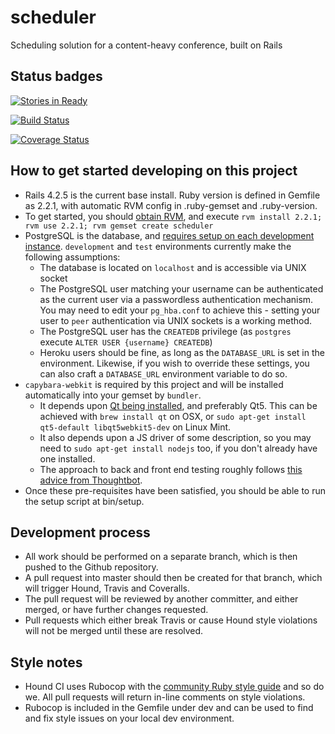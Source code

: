 # scheduler
Scheduling solution for a content-heavy conference, built on Rails

## Status badges

[![Stories in Ready](https://badge.waffle.io/nineworldsgeekfest/scheduler.png?label=ready&title=Ready)](http://waffle.io/nineworldsgeekfest/scheduler)

[![Build Status](https://travis-ci.org/nineworldsgeekfest/scheduler.svg?branch=master)](https://travis-ci.org/nineworldsgeekfest/scheduler)

[![Coverage Status](https://coveralls.io/repos/nineworldsgeekfest/scheduler/badge.svg?branch=master&service=github)](https://coveralls.io/github/nineworldsgeekfest/scheduler?branch=master)

## How to get started developing on this project

* Rails 4.2.5 is the current base install. Ruby version is defined in Gemfile as 2.2.1, with automatic RVM config in .ruby-gemset and .ruby-version.
* To get started, you should [obtain RVM](https://rvm.io/), and execute `rvm install 2.2.1; rvm use 2.2.1; rvm gemset create scheduler`
* PostgreSQL is the database, and [requires setup on each development instance](https://www.digitalocean.com/community/tutorials/how-to-use-postgresql-with-your-ruby-on-rails-application-on-ubuntu-14-04). `development` and `test` environments currently make the following assumptions:
  * The database is located on `localhost` and is accessible via UNIX socket
  * The PostgreSQL user matching your username can be authenticated as the current user via a passwordless authentication mechanism. You may need to edit your `pg_hba.conf` to achieve this - setting your user to `peer` authentication via UNIX sockets is a working method.
  * The PostgreSQL user has the `CREATEDB` privilege (as `postgres` execute `ALTER USER {username} CREATEDB`)
  * Heroku users should be fine, as long as the `DATABASE_URL` is set in the environment. Likewise, if you wish to override these settings, you can also craft a `DATABASE_URL` environment variable to do so.
* `capybara-webkit` is required by this project and will be installed automatically into your gemset by `bundler`.
  * It depends upon [Qt being installed](https://github.com/thoughtbot/capybara-webkit), and preferably Qt5. This can be achieved with `brew install qt` on OSX, or `sudo apt-get install qt5-default libqt5webkit5-dev` on Linux Mint.
  * It also depends upon a JS driver of some description, so you may need to `sudo apt-get install nodejs` too, if you don't already have one installed.
  * The approach to back and front end testing roughly follows [this advice from Thoughtbot](https://robots.thoughtbot.com/how-we-test-rails-applications).
* Once these pre-requisites have been satisfied, you should be able to run the setup script at bin/setup.

## Development process

* All work should be performed on a separate branch, which is then pushed to the Github repository.
* A pull request into master should then be created for that branch, which will trigger Hound, Travis and Coveralls.
* The pull request will be reviewed by another committer, and either merged, or have further changes requested.
* Pull requests which either break Travis or cause Hound style violations will not be merged until these are resolved.

## Style notes

* Hound CI uses Rubocop with the [community Ruby style guide](https://github.com/bbatsov/ruby-style-guide) and so do we. All pull requests will return in-line comments on style violations.
* Rubocop is included in the Gemfile under dev and can be used to find and fix style issues on your local dev environment.
